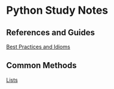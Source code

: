 # Python Study Notes

## References and Guides
[Best Practices and Idioms](best_practices.md)

## Common Methods
[Lists](list_methods.md)